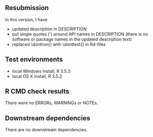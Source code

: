 ## Resubmission
In this version, I have

* updated description in DESCRIPTION
* put single quotes (') around API names in DESCRIPTION (there is no software or package names in the updated description text)
* replaced \dontrun{} with \donttest{} in Rd-files

## Test environments
* local Windows  install, R 3.5.3
* local OS X install, R 3.5.2

## R CMD check results
There were no ERRORs, WARNINGs or NOTEs. 

## Downstream dependencies
There are no downstream dependencies.
